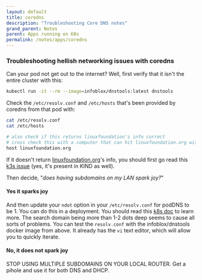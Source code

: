 ```yaml
---
layout: default
title: coredns
description: "Troubleshooting Core DNS notes"
grand_parent: Notes
parent: Apps running on K8s
permalink: /notes/apps/coredns
---
```


### Troubleshooting hellish networking issues with coredns
Can your pod not get out to the internet? Well, first verify that it isn't the entire cluster with this:
```bash
kubectl run -it --rm --image=infoblox/dnstools:latest dnstools
```

Check the `/etc/resolv.conf` and `/etc/hosts` that's been provided by coredns from that pod with:
```bash
cat /etc/resolv.conf
cat /etc/hosts

# also check if this returns linuxfoundation's info correct
# cross check this with a computer that can hit linuxfoundation.org with no issues
host linuxfoundation.org
```

If it doesn't return [linuxfoundation.org](linuxfoundation.org)'s info, you should first go read this [k3s issue](https://github.com/k3s-io/k3s/issues/53) (yes, it's present in KIND as well).

Then decide, "*does having subdomains on my LAN spark joy?*"

#### Yes it sparks joy
And then update your `ndot` option in your `/etc/resolv.conf` for podDNS to be 1. You can do this in a deployment. You should read this [k8s doc](https://kubernetes.io/docs/concepts/services-networking/dns-pod-service/#pod-dns-config) to learn more. The search domain being more than 1-2 dots deep seems to cause all sorts of problems. You can test the `resolv.conf` with the infoblox/dnstools docker image from above. It already has the `vi` text editor, which will allow you to quickly iterate.

#### No, it does not spark joy
STOP USING MULTIPLE SUBDOMAINS ON YOUR LOCAL ROUTER. Get a pihole and use it for both DNS and DHCP.
